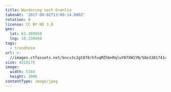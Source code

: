 ```yaml
---
title: Wanderung nach Grønlia
takenAt: '2017-09-02T13:00:14.000Z'
rotation: 0
license: CC BY-ND 3.0
geo:
  lat: 63.389958
  lng: 10.239494
tags:
  - trondheim
url: >-
  //images.ctfassets.net/bncv3c2gt878/hfuqMZhbnRqluY07XW1YN/58e3381741c3cecd1e1196f6d0ee704c/wanderung-nach-grnlia_36197662203_o
size: 4218175
image:
  width: 5344
  height: 3006
contentType: image/jpeg
---
```


